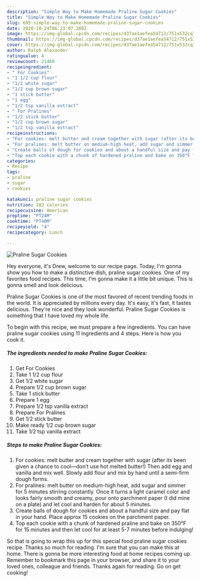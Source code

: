 ```yaml
---
description: "Simple Way to Make Homemade Praline Sugar Cookies"
title: "Simple Way to Make Homemade Praline Sugar Cookies"
slug: 695-simple-way-to-make-homemade-praline-sugar-cookies
date: 2020-10-24T06:23:07.280Z
image: https://img-global.cpcdn.com/recipes/d37ae1aefea54712/751x532cq70/praline-sugar-cookies-recipe-main-photo.jpg
thumbnail: https://img-global.cpcdn.com/recipes/d37ae1aefea54712/751x532cq70/praline-sugar-cookies-recipe-main-photo.jpg
cover: https://img-global.cpcdn.com/recipes/d37ae1aefea54712/751x532cq70/praline-sugar-cookies-recipe-main-photo.jpg
author: Ralph Alexander
ratingvalue: 4
reviewcount: 21460
recipeingredient:
- " For Cookies"
- "1 1/2 cup flour"
- "1/2 white sugar"
- "1/2 cup brown sugar"
- "1 stick butter"
- "1 egg"
- "1/2 tsp vanilla extract"
- " For Pralines"
- "1/2 stick butter"
- "1/2 cup brown sugar"
- "1/2 tsp vanilla extract"
recipeinstructions:
- "For cookies: melt butter and cream together with sugar (after its been given a chance to cool—don’t use hot melted butter!) Then add egg and vanilla and mix well. Slowly add flour and mix by hand until a semi-firm dough forms."
- "For pralines: melt butter on medium-high heat, add sugar and simmer for 5 minutes stirring constantly. Once it turns a light caramel color and looks fairly smooth and creamy, pour onto parchment paper (I did mine on a plate) and let cool and harden for about 5 minutes."
- "Create balls of dough for cookies and about a handful size and pay flat in your hand. Place approx 15 cookies on the parchment paper."
- "Top each cookie with a chunk of hardened praline and bake on 350°F for 15 minutes and then let cool for at least 5-7 minutes before indulging!"
categories:
- Recipe
tags:
- praline
- sugar
- cookies

katakunci: praline sugar cookies 
nutrition: 103 calories
recipecuisine: American
preptime: "PT24M"
cooktime: "PT40M"
recipeyield: "4"
recipecategory: Lunch

---
```



![Praline Sugar Cookies](https://img-global.cpcdn.com/recipes/d37ae1aefea54712/751x532cq70/praline-sugar-cookies-recipe-main-photo.jpg)

Hey everyone, it's Drew, welcome to our recipe page. Today, I'm gonna show you how to make a distinctive dish, praline sugar cookies. One of my favorites food recipes. This time, I'm gonna make it a little bit unique. This is gonna smell and look delicious.



Praline Sugar Cookies is one of the most favored of recent trending foods in the world. It is appreciated by millions every day. It's easy, it's fast, it tastes delicious. They're nice and they look wonderful. Praline Sugar Cookies is something that I have loved my whole life.


To begin with this recipe, we must prepare a few ingredients. You can have praline sugar cookies using 11 ingredients and 4 steps. Here is how you cook it.

<!--inarticleads1-->

##### The ingredients needed to make Praline Sugar Cookies:

1. Get  For Cookies
1. Take 1 1/2 cup flour
1. Get 1/2 white sugar
1. Prepare 1/2 cup brown sugar
1. Take 1 stick butter
1. Prepare 1 egg
1. Prepare 1/2 tsp vanilla extract
1. Prepare  For Pralines
1. Get 1/2 stick butter
1. Make ready 1/2 cup brown sugar
1. Take 1/2 tsp vanilla extract




<!--inarticleads2-->

##### Steps to make Praline Sugar Cookies:

1. For cookies: melt butter and cream together with sugar (after its been given a chance to cool—don’t use hot melted butter!) Then add egg and vanilla and mix well. Slowly add flour and mix by hand until a semi-firm dough forms.
1. For pralines: melt butter on medium-high heat, add sugar and simmer for 5 minutes stirring constantly. Once it turns a light caramel color and looks fairly smooth and creamy, pour onto parchment paper (I did mine on a plate) and let cool and harden for about 5 minutes.
1. Create balls of dough for cookies and about a handful size and pay flat in your hand. Place approx 15 cookies on the parchment paper.
1. Top each cookie with a chunk of hardened praline and bake on 350°F for 15 minutes and then let cool for at least 5-7 minutes before indulging!




So that is going to wrap this up for this special food praline sugar cookies recipe. Thanks so much for reading. I'm sure that you can make this at home. There is gonna be more interesting food at home recipes coming up. Remember to bookmark this page in your browser, and share it to your loved ones, colleague and friends. Thanks again for reading. Go on get cooking!

